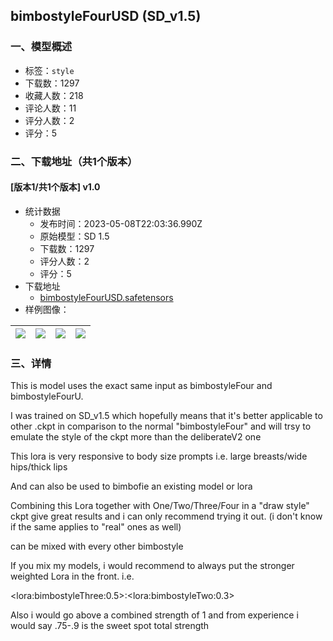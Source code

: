 ## bimbostyleFourUSD (SD_v1.5)
### 一、模型概述

- 标签：`style`
- 下载数：1297
- 收藏人数：218
- 评论人数：11
- 评分人数：2
- 评分：5

### 二、下载地址（共1个版本）

#### [版本1/共1个版本] v1.0

- 统计数据
  - 发布时间：2023-05-08T22:03:36.990Z
  - 原始模型：SD 1.5
  - 下载数：1297
  - 评分人数：2
  - 评分：5
- 下载地址
  - [bimbostyleFourUSD.safetensors](https://civitai.com/api/download/models/65881)
- 样例图像：

| <img src="https://image.civitai.com/xG1nkqKTMzGDvpLrqFT7WA/bb12c244-80c7-48bc-91bf-5fb9ce9a7b1a/width=450/730244.jpeg" /> | <img src="https://image.civitai.com/xG1nkqKTMzGDvpLrqFT7WA/3bc01b1d-8111-4465-a441-00db4416cd19/width=450/730330.jpeg" /> | <img src="https://image.civitai.com/xG1nkqKTMzGDvpLrqFT7WA/860341fc-c199-4305-bb26-0b212f11b2ab/width=450/730428.jpeg" /> | <img src="https://image.civitai.com/xG1nkqKTMzGDvpLrqFT7WA/cb50284f-15ef-4d4c-a576-8b57e20b3cbe/width=450/730211.jpeg" /> |
| ---- | ---- | ---- | ---- |


### 三、详情
<p>This is model uses the exact same input as bimbostyleFour and bimbostyleFourU.</p><p>I was trained on SD_v1.5 which hopefully means that it's better applicable to other .ckpt in comparison to the normal "bimbostyleFour" and will trsy to emulate the style of the ckpt more than the deliberateV2 one</p><p></p><p>This lora is very responsive to body size prompts i.e. large breasts/wide hips/thick lips</p><p>And can also be used to bimbofie an existing model or lora</p><p></p><p>Combining this Lora together with One/Two/Three/Four in a "draw style" ckpt give great results and i can only recommend trying it out. (i don't know if the same applies to "real" ones as well)</p><p></p><p>can be mixed with every other bimbostyle</p><p>If you mix my models, i would recommend to always put the stronger weighted Lora in the front. i.e.</p><p>&lt;lora:bimbostyleThree:0.5&gt;:&lt;lora:bimbostyleTwo:0.3&gt;</p><p></p><p>Also i would go above a combined strength of 1 and from experience i would say .75-.9 is the sweet spot total strength</p>